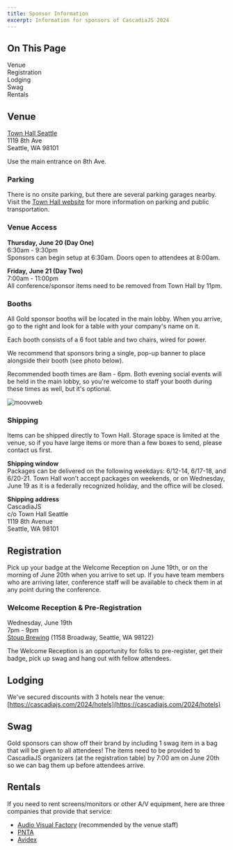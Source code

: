 ```yaml
---
title: Sponsor Information
excerpt: Information for sponsors of CascadiaJS 2024
---
```

<div id="toc">
<h2>On This Page</h2>
    <ul>
        <li><a href="#venue">Venue</a></li>
        <li><a href="#registration">Registration</a></li>
        <li><a href="#lodging">Lodging</a></li>
        <li><a href="#swag">Swag</a></li>
        <li><a href="#rentals">Rentals</a></li>
    </ul>
</div>

<h2 id="venue">Venue</h2>

[Town Hall Seattle](https://townhallseattle.org/)<br />
1119 8th Ave<br />
Seattle, WA 98101

Use the main entrance on 8th Ave.

### Parking

There is no onsite parking, but there are several parking garages nearby. Visit the [Town Hall website](https://townhallseattle.org/parking/) for more information on parking and public transportation.

### Venue Access

**Thursday, June 20 (Day One)**<br />
6:30am - 9:30pm<br />
Sponsors can begin setup at 6:30am. Doors open to attendees at 8:00am. 

**Friday, June 21 (Day Two)**<br />
7:00am - 11:00pm<br />
All conference/sponsor items need to be removed from Town Hall by 11pm.

### Booths

All Gold sponsor booths will be located in the main lobby. When you arrive, go to the right and look for a table with your company's name on it.

Each booth consists of a 6 foot table and two chairs, wired for power. 

We recommend that sponsors bring a single, pop-up banner to place alongside their booth (see photo below).

Recommended booth times are 8am - 6pm. Both evening social events will be held in the main lobby, so you're welcome to staff your booth during these times as well, but it's optional.

![moovweb](/_public/images/past/cjs19-moovweb.jpg)

### Shipping
Items can be shipped directly to Town Hall. Storage space is limited at the venue, so if you have large items or more than a few boxes to send, please contact us first. 

**Shipping window**<br />
Packages can be delivered on the following weekdays: 6/12-14, 6/17-18, and 6/20-21. Town Hall won’t accept packages on weekends, or on Wednesday, June 19 as it is a federally recognized holiday, and the office will be closed.

**Shipping address**<br />
CascadiaJS<br />
c/o Town Hall Seattle<br />
1119 8th Avenue<br />
Seattle, WA 98101

<h2 id="registration">Registration</h2>

Pick up your badge at the Welcome Reception on June 19th, or on the morning of June 20th when you arrive to set up. If you have team members who are arriving later, conference staff will be available to check them in at any point during the conference. 

### Welcome Reception & Pre-Registration
Wednesday, June 19th<br />
7pm - 9pm<br />
[Stoup Brewing](https://www.stoupbrewing.com/capitol-hill/) (1158 Broadway, Seattle, WA 98122)

The Welcome Reception is an opportunity for folks to pre-register, get their badge, pick up swag and hang out with fellow attendees.

<h2 id="lodging">Lodging</h2>

We've secured discounts with 3 hotels near the venue: [https://cascadiajs.com/2024/hotels](https://cascadiajs.com/2024/hotels)

<h2 id="swag">Swag</h2>

Gold sponsors can show off their brand by including 1 swag item in a bag that will be given to all attendees! The items need to be provided to CascadiaJS organizers (at the registration table) by 7:00 am on June 20th so we can bag them up before attendees arrive. 

<h2 id="rentals">Rentals</h2>

If you need to rent screens/monitors or other A/V equipment, here are three companies that provide that service: 

- [Audio Visual Factory](https://www.avfactory.com/) (recommended by the venue staff)
- [PNTA](https://pntagear.com/)
- [Avidex](https://www.avidex.com/locations/seattle-washington)

 
